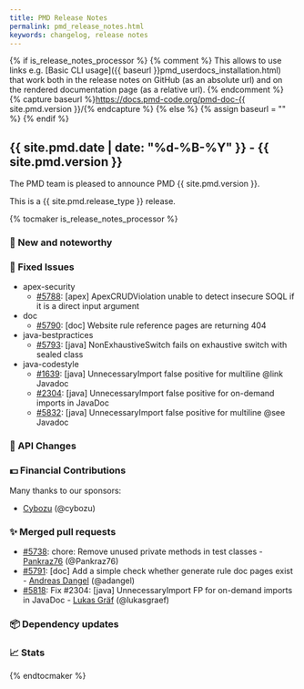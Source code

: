 ```yaml
---
title: PMD Release Notes
permalink: pmd_release_notes.html
keywords: changelog, release notes
---
```


{% if is_release_notes_processor %}
{% comment %}
This allows to use links e.g. [Basic CLI usage]({{ baseurl }}pmd_userdocs_installation.html) that work both
in the release notes on GitHub (as an absolute url) and on the rendered documentation page (as a relative url).
{% endcomment %}
{% capture baseurl %}https://docs.pmd-code.org/pmd-doc-{{ site.pmd.version }}/{% endcapture %}
{% else %}
{% assign baseurl = "" %}
{% endif %}

## {{ site.pmd.date | date: "%d-%B-%Y" }} - {{ site.pmd.version }}

The PMD team is pleased to announce PMD {{ site.pmd.version }}.

This is a {{ site.pmd.release_type }} release.

{% tocmaker is_release_notes_processor %}

### 🚀 New and noteworthy

### 🐛 Fixed Issues
* apex-security
  * [#5788](https://github.com/pmd/pmd/issues/5788): \[apex] ApexCRUDViolation unable to detect insecure SOQL if it is a direct input argument
* doc
  * [#5790](https://github.com/pmd/pmd/issues/5790): \[doc] Website rule reference pages are returning 404
* java-bestpractices
  * [#5793](https://github.com/pmd/pmd/issues/5793): \[java] NonExhaustiveSwitch fails on exhaustive switch with sealed class
* java-codestyle
  * [#1639](https://github.com/pmd/pmd/issues/1639): \[java] UnnecessaryImport false positive for multiline @<!-- -->link Javadoc
  * [#2304](https://github.com/pmd/pmd/issues/2304): \[java] UnnecessaryImport false positive for on-demand imports in JavaDoc
  * [#5832](https://github.com/pmd/pmd/issues/5832): \[java] UnnecessaryImport false positive for multiline @<!-- -->see Javadoc

### 🚨 API Changes

### 💵 Financial Contributions

Many thanks to our sponsors:

* [Cybozu](https://github.com/cybozu) (@cybozu)

### ✨ Merged pull requests
<!-- content will be automatically generated, see /do-release.sh -->
* [#5738](https://github.com/pmd/pmd/pull/5738): chore: Remove unused private methods in test classes - [Pankraz76](https://github.com/Pankraz76) (@Pankraz76)
* [#5791](https://github.com/pmd/pmd/pull/5791): \[doc] Add a simple check whether generate rule doc pages exist - [Andreas Dangel](https://github.com/adangel) (@adangel)
* [#5818](https://github.com/pmd/pmd/pull/5818): Fix #2304: \[java] UnnecessaryImport FP for on-demand imports in JavaDoc - [Lukas Gräf](https://github.com/lukasgraef) (@lukasgraef)

### 📦 Dependency updates
<!-- content will be automatically generated, see /do-release.sh -->

### 📈 Stats
<!-- content will be automatically generated, see /do-release.sh -->

{% endtocmaker %}

